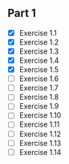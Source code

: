 ## Part 1

- [x] Exercise 1.1
- [x] Exercise 1.2
- [x] Exercise 1.3
- [x] Exercise 1.4
- [x] Exercise 1.5
- [ ] Exercise 1.6
- [ ] Exercise 1.7
- [ ] Exercise 1.8
- [ ] Exercise 1.9
- [ ] Exercise 1.10
- [ ] Exercise 1.11
- [ ] Exercise 1.12
- [ ] Exercise 1.13
- [ ] Exercise 1.14